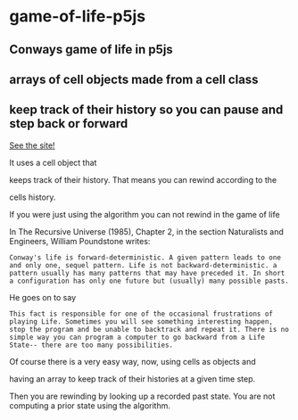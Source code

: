 # game-of-life-p5js
## Conways game of life in p5js 
## arrays of cell objects made from a cell class
## keep track of their history so you can pause and step back or forward
[See the site!](https://greggelong.github.io/game-of-life-p5js/)


It uses a cell object that

keeps track of their history. That means you can rewind according to the

cells history.

If you were just using the algorithm you can not rewind in the game of life

In The Recursive Universe (1985), Chapter 2, in the section Naturalists and Engineers, William Poundstone writes:

    Conway's life is forward-deterministic. A given pattern leads to one and only one, sequel pattern. Life is not backward-deterministic. a pattern usually has many patterns that may have preceded it. In short a configuration has only one future but (usually) many possible pasts.

He goes on to say

    This fact is responsible for one of the occasional frustrations of playing Life. Sometimes you will see something interesting happen, stop the program and be unable to backtrack and repeat it. There is no simple way you can program a computer to go backward from a Life State-- there are too many possibilities.

Of course there is a very easy way, now, using cells as objects and

having an array to keep track of their histories at a given time step.

Then you are rewinding by looking up a recorded past state. You are not computing a prior state using the algorithm.
